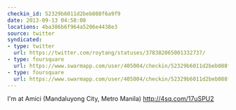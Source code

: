 ```yaml
---
checkin_id: 52329b6011d2beb088f6a9f9
date: 2013-09-13 04:58:08
locations: 4ba386b6f964a5206e4438e3
source: twitter
syndicated:
- type: twitter
  url: https://twitter.com/roytang/statuses/378382065001332737/
- type: foursquare
  url: https://www.swarmapp.com/user/405004/checkin/52329b6011d2beb088f6a9f9?s=755D33REe7KAwa_ss1rPvAo1MxY&ref=tw
- type: foursquare
  url: https://www.swarmapp.com/user/405004/checkin/52329b6011d2beb088f6a9f9?s=755D33REe7KAwa_ss1rPvAo1MxY&ref=tw
---
```


I'm at Amici (Mandaluyong City, Metro Manila) http://4sq.com/17uSPU2